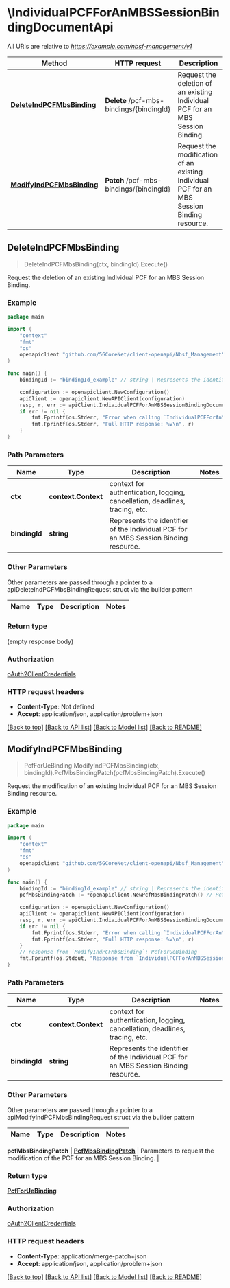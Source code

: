 # \IndividualPCFForAnMBSSessionBindingDocumentApi

All URIs are relative to *https://example.com/nbsf-management/v1*

Method | HTTP request | Description
------------- | ------------- | -------------
[**DeleteIndPCFMbsBinding**](IndividualPCFForAnMBSSessionBindingDocumentApi.md#DeleteIndPCFMbsBinding) | **Delete** /pcf-mbs-bindings/{bindingId} | Request the deletion of an existing Individual PCF for an MBS Session Binding.
[**ModifyIndPCFMbsBinding**](IndividualPCFForAnMBSSessionBindingDocumentApi.md#ModifyIndPCFMbsBinding) | **Patch** /pcf-mbs-bindings/{bindingId} | Request the modification of an existing Individual PCF for an MBS Session Binding resource.



## DeleteIndPCFMbsBinding

> DeleteIndPCFMbsBinding(ctx, bindingId).Execute()

Request the deletion of an existing Individual PCF for an MBS Session Binding.

### Example

```go
package main

import (
    "context"
    "fmt"
    "os"
    openapiclient "github.com/5GCoreNet/client-openapi/Nbsf_Management"
)

func main() {
    bindingId := "bindingId_example" // string | Represents the identifier of the Individual PCF for an MBS Session Binding resource. 

    configuration := openapiclient.NewConfiguration()
    apiClient := openapiclient.NewAPIClient(configuration)
    resp, r, err := apiClient.IndividualPCFForAnMBSSessionBindingDocumentApi.DeleteIndPCFMbsBinding(context.Background(), bindingId).Execute()
    if err != nil {
        fmt.Fprintf(os.Stderr, "Error when calling `IndividualPCFForAnMBSSessionBindingDocumentApi.DeleteIndPCFMbsBinding``: %v\n", err)
        fmt.Fprintf(os.Stderr, "Full HTTP response: %v\n", r)
    }
}
```

### Path Parameters


Name | Type | Description  | Notes
------------- | ------------- | ------------- | -------------
**ctx** | **context.Context** | context for authentication, logging, cancellation, deadlines, tracing, etc.
**bindingId** | **string** | Represents the identifier of the Individual PCF for an MBS Session Binding resource.  | 

### Other Parameters

Other parameters are passed through a pointer to a apiDeleteIndPCFMbsBindingRequest struct via the builder pattern


Name | Type | Description  | Notes
------------- | ------------- | ------------- | -------------


### Return type

 (empty response body)

### Authorization

[oAuth2ClientCredentials](../README.md#oAuth2ClientCredentials)

### HTTP request headers

- **Content-Type**: Not defined
- **Accept**: application/json, application/problem+json

[[Back to top]](#) [[Back to API list]](../README.md#documentation-for-api-endpoints)
[[Back to Model list]](../README.md#documentation-for-models)
[[Back to README]](../README.md)


## ModifyIndPCFMbsBinding

> PcfForUeBinding ModifyIndPCFMbsBinding(ctx, bindingId).PcfMbsBindingPatch(pcfMbsBindingPatch).Execute()

Request the modification of an existing Individual PCF for an MBS Session Binding resource.

### Example

```go
package main

import (
    "context"
    "fmt"
    "os"
    openapiclient "github.com/5GCoreNet/client-openapi/Nbsf_Management"
)

func main() {
    bindingId := "bindingId_example" // string | Represents the identifier of the Individual PCF for an MBS Session Binding resource. 
    pcfMbsBindingPatch := *openapiclient.NewPcfMbsBindingPatch() // PcfMbsBindingPatch | Parameters to request the modification of the PCF for an MBS Session Binding.

    configuration := openapiclient.NewConfiguration()
    apiClient := openapiclient.NewAPIClient(configuration)
    resp, r, err := apiClient.IndividualPCFForAnMBSSessionBindingDocumentApi.ModifyIndPCFMbsBinding(context.Background(), bindingId).PcfMbsBindingPatch(pcfMbsBindingPatch).Execute()
    if err != nil {
        fmt.Fprintf(os.Stderr, "Error when calling `IndividualPCFForAnMBSSessionBindingDocumentApi.ModifyIndPCFMbsBinding``: %v\n", err)
        fmt.Fprintf(os.Stderr, "Full HTTP response: %v\n", r)
    }
    // response from `ModifyIndPCFMbsBinding`: PcfForUeBinding
    fmt.Fprintf(os.Stdout, "Response from `IndividualPCFForAnMBSSessionBindingDocumentApi.ModifyIndPCFMbsBinding`: %v\n", resp)
}
```

### Path Parameters


Name | Type | Description  | Notes
------------- | ------------- | ------------- | -------------
**ctx** | **context.Context** | context for authentication, logging, cancellation, deadlines, tracing, etc.
**bindingId** | **string** | Represents the identifier of the Individual PCF for an MBS Session Binding resource.  | 

### Other Parameters

Other parameters are passed through a pointer to a apiModifyIndPCFMbsBindingRequest struct via the builder pattern


Name | Type | Description  | Notes
------------- | ------------- | ------------- | -------------

 **pcfMbsBindingPatch** | [**PcfMbsBindingPatch**](PcfMbsBindingPatch.md) | Parameters to request the modification of the PCF for an MBS Session Binding. | 

### Return type

[**PcfForUeBinding**](PcfForUeBinding.md)

### Authorization

[oAuth2ClientCredentials](../README.md#oAuth2ClientCredentials)

### HTTP request headers

- **Content-Type**: application/merge-patch+json
- **Accept**: application/json, application/problem+json

[[Back to top]](#) [[Back to API list]](../README.md#documentation-for-api-endpoints)
[[Back to Model list]](../README.md#documentation-for-models)
[[Back to README]](../README.md)

